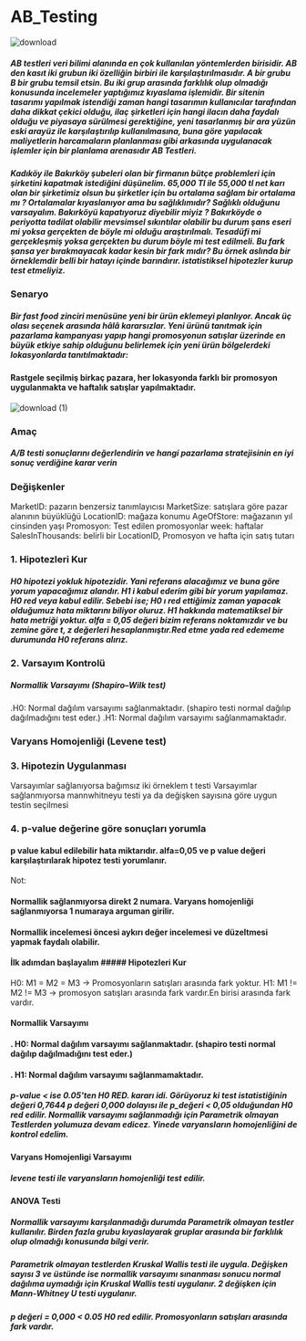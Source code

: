 # AB_Testing
![download](https://github.com/GulsahKLC/AB_Testing/assets/100443116/8988d54c-a5d1-48ac-b22f-21d8b0cc4f70)

##### AB testleri veri bilimi alanında en çok kullanılan yöntemlerden birisidir. AB den kasıt iki grubun iki özelliğin birbiri ile karşılaştırılmasıdır. A bir grubu B bir grubu temsil etsin. Bu iki grup arasında farklılık olup olmadığı konusunda incelemeler yaptığımız kıyaslama işlemidir. Bir sitenin tasarımı yapılmak istendiği zaman hangi tasarımın kullanıcılar tarafından daha dikkat çekici olduğu, ilaç şirketleri için hangi ilacın daha faydalı olduğu ve piyasaya sürülmesi gerektiğine, yeni tasarlanmış bir ara yüzün eski arayüz ile karşılaştırılıp kullanılmasına, buna göre yapılacak maliyetlerin harcamaların planlanması gibi arkasında uygulanacak işlemler için bir planlama arenasıdır AB Testleri.

##### Kadıköy ile Bakırköy şubeleri olan bir firmanın bütçe problemleri için şirketini kapatmak istediğini düşünelim. 65,000 Tl ile 55,000 tl net karı olan bir şirketimiz olsun bu şirketler için bu ortalama sağlam bir ortalama mı ? Ortalamalar kıyaslanıyor ama bu sağlıklımıdır? Sağlıklı olduğunu varsayalım. Bakırköyü kapatıyoruz diyebilir miyiz ? Bakırköyde o periyotta tadilat olabilir mevsimsel sıkıntılar olabilir bu durum şans eseri mi yoksa gerçekten de böyle mi olduğu araştırılmalı. Tesadüfi mi gerçekleşmiş yoksa gerçekten bu durum böyle mi test edilmeli. Bu fark şansa yer bırakmayacak kadar kesin bir fark mıdır? Bu örnek aslında bir örneklemdir belli bir hatayı içinde barındırır. istatistiksel hipotezler kurup test etmeliyiz.

### Senaryo
##### Bir fast food zinciri menüsüne yeni bir ürün eklemeyi planlıyor. Ancak üç olası seçenek arasında hâlâ kararsızlar. Yeni ürünü tanıtmak için pazarlama kampanyası yapıp hangi promosyonun satışlar üzerinde en büyük etkiye sahip olduğunu belirlemek için yeni ürün bölgelerdeki lokasyonlarda tanıtılmaktadır:

#### Rastgele seçilmiş birkaç pazara, her lokasyonda farklı bir promosyon uygulanmakta ve haftalık satışlar yapılmaktadır.
![download (1)](https://github.com/GulsahKLC/AB_Testing/assets/100443116/8726a54e-bd8b-4c90-91e4-03dd29c145d5)

### Amaç
##### A/B testi sonuçlarını değerlendirin ve hangi pazarlama stratejisinin en iyi sonuç verdiğine karar verin

### Değişkenler
MarketID: pazarın benzersiz tanımlayıcısı
MarketSize: satışlara göre pazar alanının büyüklüğü
LocationID: mağaza konumu
AgeOfStore: mağazanın yıl cinsinden yaşı
Promosyon: Test edilen promosyonlar
week: haftalar
SalesInThousands: belirli bir LocationID, Promosyon ve hafta için satış tutarı

### 1. Hipotezleri Kur
#####  H0 hipotezi yokluk hipotezidir. Yani referans alacağımız ve buna göre yorum yapacağımız alandır. H1 i kabul ederim gibi bir yorum yapılamaz. H0 red veya kabul edilir. Sebebi ise; H0 ı red ettiğimiz zaman yapacak olduğumuz hata miktarını biliyor oluruz. H1 hakkında matematiksel bir hata metriği yoktur. alfa = 0,05 değeri bizim referans noktamızdır ve bu zemine göre t, z değerleri hesaplanmıştır.Red etme yada red edememe durumunda H0 referans alırız.
### 2. Varsayım Kontrolü
##### Normallik Varsayımı (Shapiro–Wilk test)
.H0: Normal dağılım varsayımı sağlanmaktadır. (shapiro testi normal dağılıp dağılmadığını test eder.)
.H1: Normal dağılım varsayımı sağlanmamaktadır.

### Varyans Homojenliği (Levene test)
### 3. Hipotezin Uygulanması
Varsayımlar sağlanıyorsa bağımsız iki örneklem t testi
Varsayımlar sağlanmıyorsa mannwhitneyu testi ya da değişken sayısına göre uygun testin seçilmesi
### 4. p-value değerine göre sonuçları yorumla
#### p value kabul edilebilir hata miktarıdır. alfa=0,05 ve p value değeri karşılaştırılarak hipotez testi yorumlanır.
Not:

#### Normallik sağlanmıyorsa direkt 2 numara. Varyans homojenliği sağlanmıyorsa 1 numaraya arguman girilir.
#### Normallik incelemesi öncesi aykırı değer incelemesi ve düzeltmesi yapmak faydalı olabilir.
#### İlk adımdan başlayalım ##### Hipotezleri Kur
H0: M1 = M2 = M3 -> Promosyonların satışları arasında fark yoktur.
H1: M1 != M2 != M3 -> promosyon satışları arasında fark vardır.En birisi arasında fark vardır.
#### Normallik Varsayımı
#### . H0: Normal dağılım varsayımı sağlanmaktadır. (shapiro testi normal dağılıp dağılmadığını test eder.)
#### . H1: Normal dağılım varsayımı sağlanmamaktadır.
##### p-value < ise 0.05'ten H0 RED. kararı idi. Görüyoruz ki test istatistiğinin değeri 0,7644 p değeri 0,000 dolayısı ile p_değeri < 0,05 olduğundan H0 red edilir. Normallik varsayımı sağlanmadığı için Parametrik olmayan Testlerden yolumuza devam edicez. Yinede varyansların homojenliğini de kontrol edelim.

#### Varyans Homojenligi Varsayımı
#####  levene testi ile varyansların homojenliği test edilir.

#### ANOVA Testi
##### Normallik varsayımı karşılanmadığı durumda Parametrik olmayan testler kullanılır. Birden fazla grubu kıyaslayarak gruplar arasında bir farklılık olup olmadığı konusunda bilgi verir.

##### Parametrik olmayan testlerden Kruskal Wallis testi ile uygula. Değişken sayısı 3 ve üstünde ise normallik varsayımı sınanması sonucu normal dağılıma uymadığı için Kruskal Wallis testi uygulanır. 2 değişken için Mann-Whitney U testi uygulanır.

##### p değeri = 0,000 < 0.05 H0 red edilir. Promosyonların satışları arasında fark vardır.
